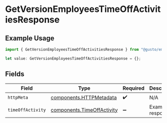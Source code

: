 # GetVersionEmployeesTimeOffActivitiesResponse

## Example Usage

```typescript
import { GetVersionEmployeesTimeOffActivitiesResponse } from "@gusto/embedded-api/models/operations/getversionemployeestimeoffactivities.js";

let value: GetVersionEmployeesTimeOffActivitiesResponse = {};
```

## Fields

| Field                                                                    | Type                                                                     | Required                                                                 | Description                                                              |
| ------------------------------------------------------------------------ | ------------------------------------------------------------------------ | ------------------------------------------------------------------------ | ------------------------------------------------------------------------ |
| `httpMeta`                                                               | [components.HTTPMetadata](../../models/components/httpmetadata.md)       | :heavy_check_mark:                                                       | N/A                                                                      |
| `timeOffActivity`                                                        | [components.TimeOffActivity](../../models/components/timeoffactivity.md) | :heavy_minus_sign:                                                       | Example response                                                         |